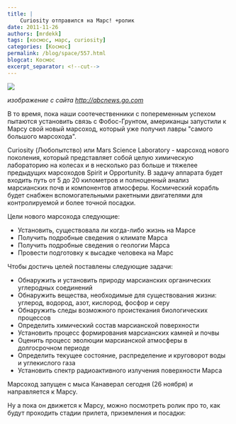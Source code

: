 ```yaml
---
title: |
    Curiosity отправился на Марс! +ролик
date: 2011-11-26
authors: [mrdekk]
tags: [космос, марс, curiosity]
categories: [Космос]
permalink: /blog/space/557.html
blogcat: Космос
excerpt_separator: <!--cut-->
---
```



![](http://itw66.ru/uploads/images/00/00/01/2011/11/26/61931e.jpg)

_изображение с сайта http://abcnews.go.com_

В то время, пока наши соотечественники с попеременным успехом пытаются установить связь с Фобос-Грунтом, американцы запустили к Марсу свой новый марсоход, который уже получил лавры "самого большого марсохода".

Curiosity (Любопытство) или Mars Science Laboratory - марсоход нового поколения, который представляет собой целую химическую лабораторию на колесах и в несколько раз больше и тяжелее предыдущих марсоходов Spirit и Opportunity. В задачу аппарата будет входить путь от 5 до 20 километров и полноценный анализ марсианских почв и компонентов атмосферы. Космический корабль будет снабжен вспомогательными ракетными двигателями для контролируемой и более точной посадки.


<!--cut-->


Цели нового марсохода следующие:



- Установить, существовала ли когда-либо жизнь на Марсе
- Получить подробные сведения о климате Марса
- Получить подробные сведения о геологии Марса
- Провести подготовку к высадке человека на Марс



Чтобы достичь целей поставлены следующие задачи:



- Обнаружить и установить природу марсианских органических углеродных соединений
- Обнаружить вещества, необходимые для существования жизни: углерод, водород, азот, кислород, фосфор и серу
- Обнаружить следы возможного проистекания биологических процессов
- Определить химический состав марсианской поверхности
- Установить процесс формирования марсианских камней и почвы
- Оценить процесс эволюции марсианской атмосферы в долгосрочном периоде
- Определить текущее состояние, распределение и круговорот воды и углекислого газа
- Установить спектр радиоактивного излучения поверхности Марса



Марсоход запущен с мыса Канаверал сегодня (26 ноября) и направляется к Марсу. 

Ну а пока он движется к Марсу, можно посмотреть ролик про то, как будут проходить стадии прилета, приземления и посадки:

<object width="560" height="315"><param name="movie" value="http://www.youtube.com/v/P4boyXQuUIw?version=3&amp;hl=ru_RU"></param><param name="allowFullScreen" value="true"></param><param name="allowscriptaccess" value="always"></param><embed src="http://www.youtube.com/v/P4boyXQuUIw?version=3&amp;hl=ru_RU" type="application/x-shockwave-flash" width="560" height="315" allowscriptaccess="always" allowfullscreen="true"></embed></object>
